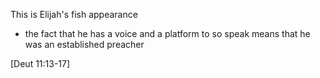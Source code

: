 This is Elijah's fish appearance
- the fact that he has a voice and a platform to so speak means that he was an established preacher

[Deut 11:13-17]